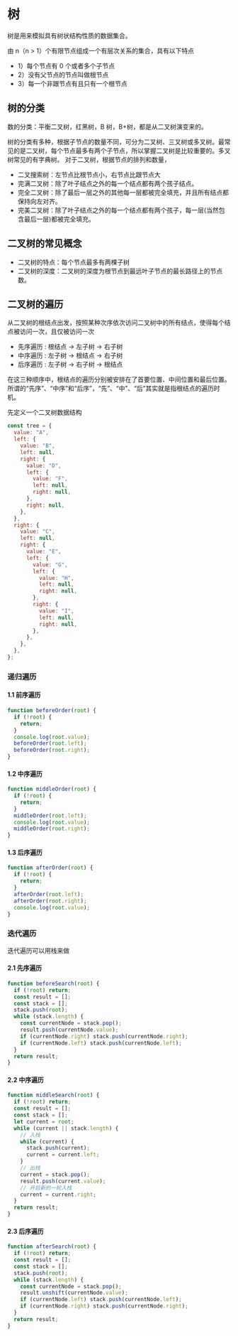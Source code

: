 # 树

树是用来模拟具有树状结构性质的数据集合。

由 n（n > 1）个有限节点组成一个有层次关系的集合，具有以下特点

- 1）每个节点有 0 个或者多个子节点
- 2）没有父节点的节点叫做根节点
- 3）每一个非跟节点有且只有一个根节点

## 树的分类

数的分类：平衡二叉树，红黑树，B 树，B+树，都是从二叉树演变来的。

树的分类有多种，根据子节点的数量不同，可分为二叉树、三叉树或多叉树。最常见的是二叉树，每个节点最多有两个子节点，所以掌握二叉树是比较重要的。多叉树常见的有字典树。 对于二叉树，根据节点的排列和数量，

- 二叉搜索树：左节点比根节点小，右节点比跟节点大
- 完满二叉树：除了叶子结点之外的每一个结点都有两个孩子结点。
- 完全二叉树：除了最后一层之外的其他每一层都被完全填充，并且所有结点都保持向左对齐。
- 完美二叉树：除了叶子结点之外的每一个结点都有两个孩子，每一层(当然包含最后一层)都被完全填充。

## 二叉树的常见概念

- 二叉树的特点：每个节点最多有两棵子树
- 二叉树的深度：二叉树的深度为根节点到最远叶子节点的最长路径上的节点数。

## 二叉树的遍历

从二叉树的根结点出发，按照某种次序依次访问二叉树中的所有结点，使得每个结点被访问一次，且仅被访问一次

- 先序遍历 : 根结点 -> 左子树 -> 右子树
- 中序遍历 : 左子树 -> 根结点 -> 右子树
- 后序遍历 : 左子树 -> 右子树 -> 根结点

在这三种顺序中，根结点的遍历分别被安排在了首要位置、中间位置和最后位置。所谓的“先序”、“中序”和“后序”，“先”、“中”、“后”其实就是指根结点的遍历时机。

先定义一个二叉树数据结构

```js
const tree = {
  value: "A",
  left: {
    value: "B",
    left: null,
    right: {
      value: "D",
      left: {
        value: "F",
        left: null,
        right: null,
      },
      right: null,
    },
  },
  right: {
    value: "C",
    left: null,
    right: {
      value: "E",
      left: {
        value: "G",
        left: {
          value: "H",
          left: null,
          right: null,
        },
        right: {
          value: "I",
          left: null,
          right: null,
        },
      },
    },
  },
};
```

### 递归遍历

#### 1.1 前序遍历

```js
function beforeOrder(root) {
  if (!root) {
    return;
  }
  console.log(root.value);
  beforeOrder(root.left);
  beforeOrder(root.right);
}
```

#### 1.2 中序遍历

```js
function middleOrder(root) {
  if (!root) {
    return;
  }
  middleOrder(root.left);
  console.log(root.value);
  middleOrder(root.right);
}
```

#### 1.3 后序遍历

```js
function afterOrder(root) {
  if (!root) {
    return;
  }
  afterOrder(root.left);
  afterOrder(root.right);
  console.log(root.value);
}
```

### 迭代遍历

迭代遍历可以用栈来做

#### 2.1 先序遍历

```js
function beforeSearch(root) {
  if (!root) return;
  const result = [];
  const stack = [];
  stack.push(root);
  while (stack.length) {
    const currentNode = stack.pop();
    result.push(currentNode.value);
    if (currentNode.right) stack.push(currentNode.right);
    if (currentNode.left) stack.push(currentNode.left);
  }
  return result;
}
```

#### 2.2 中序遍历

```js
function middleSearch(root) {
  if (!root) return;
  const result = [];
  const stack = [];
  let current = root;
  while (current || stack.length) {
    // 入栈
    while (current) {
      stack.push(current);
      current = current.left;
    }
    // 出栈
    current = stack.pop();
    result.push(current.value);
    // 开启新的一轮入栈
    current = current.right;
  }
  return result;
}
```

#### 2.3 后序遍历

```js
function afterSearch(root) {
  if (!root) return;
  const result = [];
  const stack = [];
  stack.push(root);
  while (stack.length) {
    const currentNode = stack.pop();
    result.unshift(currentNode.value);
    if (currentNode.left) stack.push(currentNode.left);
    if (currentNode.right) stack.push(currentNode.right);
  }
  return result;
}
```
